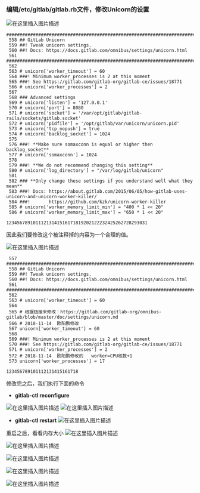### 编辑/etc/gitlab/gitlab.rb文件，修改Unicorn的设置

![在这里插入图片描述](https://img-blog.csdnimg.cn/20181114151220700.png?x-oss-process=image/watermark,type_ZmFuZ3poZW5naGVpdGk,shadow_10,text_aHR0cHM6Ly9ibG9nLmNzZG4ubmV0L3FxNDQ2MjgyNDEy,size_16,color_FFFFFF,t_70)

```
################################################################################
 558 ## GitLab Unicorn
 559 ##! Tweak unicorn settings.
 560 ##! Docs: https://docs.gitlab.com/omnibus/settings/unicorn.html
 561 ################################################################################
 562 
 563 # unicorn['worker_timeout'] = 60
 564 ###! Minimum worker_processes is 2 at this moment
 565 ###! See https://gitlab.com/gitlab-org/gitlab-ce/issues/18771
 566 # unicorn['worker_processes'] = 2
 567 
 568 ### Advanced settings
 569 # unicorn['listen'] = '127.0.0.1'
 570 # unicorn['port'] = 8080
 571 # unicorn['socket'] = '/var/opt/gitlab/gitlab-rails/sockets/gitlab.socket'
 572 # unicorn['pidfile'] = '/opt/gitlab/var/unicorn/unicorn.pid'
 573 # unicorn['tcp_nopush'] = true
 574 # unicorn['backlog_socket'] = 1024
 575 
 576 ###! **Make sure somaxconn is equal or higher then backlog_socket**
 577 # unicorn['somaxconn'] = 1024
 578 
 579 ###! **We do not recommend changing this setting**
 580 # unicorn['log_directory'] = "/var/log/gitlab/unicorn"
 581 
 582 ### **Only change these settings if you understand well what they mean**
 583 ###! Docs: https://about.gitlab.com/2015/06/05/how-gitlab-uses-unicorn-and-unicorn-worker-killer/
 584 ###!       https://github.com/kzk/unicorn-worker-killer
 585 # unicorn['worker_memory_limit_min'] = "400 * 1 << 20"
 586 # unicorn['worker_memory_limit_max'] = "650 * 1 << 20"

12345678910111213141516171819202122232425262728293031
```

因此我们要修改这个被注释掉的内容为一个合理的值。

![在这里插入图片描述](https://img-blog.csdnimg.cn/20181114152451434.png?x-oss-process=image/watermark,type_ZmFuZ3poZW5naGVpdGk,shadow_10,text_aHR0cHM6Ly9ibG9nLmNzZG4ubmV0L3FxNDQ2MjgyNDEy,size_16,color_FFFFFF,t_70)

```
 557 ################################################################################
 558 ## GitLab Unicorn
 559 ##! Tweak unicorn settings.
 560 ##! Docs: https://docs.gitlab.com/omnibus/settings/unicorn.html
 561 ################################################################################
 562 
 563 # unicorn['worker_timeout'] = 60
 564 
 565 # 根据链接来修改：https://gitlab.com/gitlab-org/omnibus-gitlab/blob/master/doc/settings/unicorn.md
 566 # 2018-11-14  欧阳鹏修改
 567 unicorn['worker_timeout'] = 60
 568 
 569 ###! Minimum worker_processes is 2 at this moment
 570 ###! See https://gitlab.com/gitlab-org/gitlab-ce/issues/18771
 571 # unicorn['worker_processes'] = 2
 572 # 2018-11-14  欧阳鹏修改的   worker=CPU核数+1
 573 unicorn['worker_processes'] = 17

123456789101112131415161718
```

修改完之后，我们执行下面的命令

- **gitlab-ctl reconfigure**

![在这里插入图片描述](https://img-blog.csdnimg.cn/20181114152712152.png?x-oss-process=image/watermark,type_ZmFuZ3poZW5naGVpdGk,shadow_10,text_aHR0cHM6Ly9ibG9nLmNzZG4ubmV0L3FxNDQ2MjgyNDEy,size_16,color_FFFFFF,t_70)
![在这里插入图片描述](https://img-blog.csdnimg.cn/2018111415273487.png?x-oss-process=image/watermark,type_ZmFuZ3poZW5naGVpdGk,shadow_10,text_aHR0cHM6Ly9ibG9nLmNzZG4ubmV0L3FxNDQ2MjgyNDEy,size_16,color_FFFFFF,t_70)

- **gitlab-ctl restart**
  ![在这里插入图片描述](https://img-blog.csdnimg.cn/20181114152747943.png?x-oss-process=image/watermark,type_ZmFuZ3poZW5naGVpdGk,shadow_10,text_aHR0cHM6Ly9ibG9nLmNzZG4ubmV0L3FxNDQ2MjgyNDEy,size_16,color_FFFFFF,t_70)

重启之后，看看内存大小
![在这里插入图片描述](https://img-blog.csdnimg.cn/20181114152820221.png?x-oss-process=image/watermark,type_ZmFuZ3poZW5naGVpdGk,shadow_10,text_aHR0cHM6Ly9ibG9nLmNzZG4ubmV0L3FxNDQ2MjgyNDEy,size_16,color_FFFFFF,t_70)

![在这里插入图片描述](https://img-blog.csdnimg.cn/20181119151830815.png?x-oss-process=image/watermark,type_ZmFuZ3poZW5naGVpdGk,shadow_10,text_aHR0cHM6Ly9ibG9nLmNzZG4ubmV0L3FxNDQ2MjgyNDEy,size_16,color_FFFFFF,t_70)

![在这里插入图片描述](https://img-blog.csdnimg.cn/20181119151900644.png)

![在这里插入图片描述](https://img-blog.csdnimg.cn/20181119151952679.png?x-oss-process=image/watermark,type_ZmFuZ3poZW5naGVpdGk,shadow_10,text_aHR0cHM6Ly9ibG9nLmNzZG4ubmV0L3FxNDQ2MjgyNDEy,size_16,color_FFFFFF,t_70)

![在这里插入图片描述](https://img-blog.csdnimg.cn/20181119152139176.png?x-oss-process=image/watermark,type_ZmFuZ3poZW5naGVpdGk,shadow_10,text_aHR0cHM6Ly9ibG9nLmNzZG4ubmV0L3FxNDQ2MjgyNDEy,size_16,color_FFFFFF,t_70)